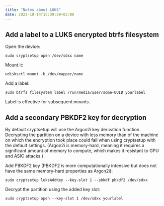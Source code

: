 ```yaml
---
title: "Notes about LUKS"
date: 2023-10-14T15:39:59+02:00
---
```


## Add a label to a LUKS encrypted btrfs filesystem

Open the device:

```terminal
sudo cryptsetup open /dev/sdxx name
```

Mount it:

```terminal
udisksctl mount -b /dev/mapper/name
```

Add a label:

```terminal
sudo btrfs filesystem label /run/media/user/some-UUID yourlabel
```

Label is effective for subsequent mounts.

## Add a secondary PBKDF2 key for decryption

By default cryptsetup will use the Argon2i key derivation function.
Decrypting the partition on a device with less memory than of the machine on which the encryption took place could fail when using cryptsetup with the default settings.
(Argon2i is memory-hard, meaning it requires a significant amount of memory to compute, which makes it resistant to GPU and ASIC attacks.)

Add PBKDF2 key (PBKDF2 is more computationally intensive but does not have the same memory-hard properties as Argon2i):

```terminal
sudo cryptsetup luksAddKey --key-slot 1 --pbkdf pbkdf2 /dev/sdxx
```

Decrypt the partition using the added key slot:

```terminal
sudo cryptsetup open --key-slot 1 /dev/sdxx yourlabel
```
